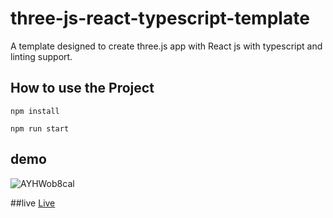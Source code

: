 # three-js-react-typescript-template
A template designed to create three.js app with React js with typescript and linting support.

## How to use the Project
```javscript
npm install 

npm run start
```

## demo
![AYHWob8cal](https://user-images.githubusercontent.com/25613253/162580650-abf4fdcb-78e1-45eb-9848-c9949cdcfb8d.gif)


##live
[Live](https://mrunalsawant.github.io/three-js-react-typescript-template/)
